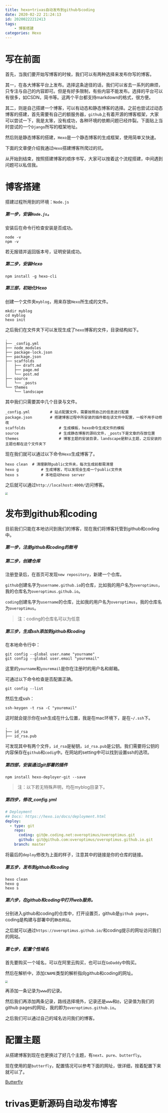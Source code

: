 ```yaml
---
title: hexo+trivas自动发布到github与coding
date: 2020-02-22 21:24:13
id: 20200222212413
tags: 
	- 博客搭建
categories: Hexo
---
```


# 写在前面

首先，当我们要开始写博客的时候，我们可以有两种选择来发布你写的博客。

其一，在各大博客平台上发布。选择这条途径的话，我们可以省去一系列的麻烦，只专注与自己的内容即可。但是有好多限制，有些内容不能发布。选择的平台可以有很多，如CSDN，简书等。这两个平台都支持markdown的格式，很方便。

其二，则是自己搭建一个博客，可以有动态和静态博客的选择。之前也尝试过动态博客的搭建，首先需要有自己的额服务器，`github`上有着开源的博客框架，大家可以尝试一下，我是太笨，没有成功，各种环境的依赖问题已经炸裂。下面贴上当时尝试的一个`Django`所写的框架地址。

[基于Django的博客系统]: https://github.com/liangliangyy/DjangoBlo

然后则是静态博客的搭建，`Hexo`是一个静态博客的生成框架，使用简单又快速。

下面的文章便介绍我通过`Hexo`搭建博客所爬过的坑。

从开始到结束，按照搭建博客的顺序书写，大家可以按着这个流程搭建，中间遇到问题可以私信我。

# 博客搭建

搭建过程所用到的环境：`Node.js`

##### 第一步，安装`Node.js`。

[Node.js官网]: https://nodejs.org/zh-cn/

安装后在命令行检查安装是否成功。

```shell
node -v
npm -v
```

若无报错并返回版本号，证明安装成功。

##### 第二步，安装Hexo

```shell
npm install -g hexo-cli
```

##### 第三部，初始化Hexo

创建一个文件夹`myblog`，用来存放`Hexo`所生成的文件。

```shell
mkdir myblog
cd myblog
hexo init
```

之后我们在文件夹下可以发现生成了`hexo`博客的文件，目录结构如下。

```
.
├── _config.yml
├── node_modules
├── package-lock.json
├── package.json
├── scaffolds
│   ├── draft.md
│   ├── page.md
│   └── post.md
├── source
│   └── _posts
└── themes
    └── landscape
```

其中我们只需要其中几个目录与文件。

```shell
_config.yml			# 站点配置文件，需要按照自己的信息进行配置
package.json		# 搭建博客过程中所安装的插件都在该文件中配置，一般不用手动修改
scaffolds				# 生成模板，hexo命令生成文件的模板
source					# 生成静态博客的源码文件，_posts下是文章的存放位置
themes					# 博客主题的安装目录，landscape是默认主题，之后安装的主题也都在这个文件夹下
```

现在我们就可以通过以下命令`Hexo`生成博客了。

```shell
hexo clean	# 清理删除public文件夹，每次生成前都需清理
hexo g			# 生成博客，可以发现会生成一个public文件夹
hexo s			# 本地启动hexo server
```

之后就可以通过`http://localhost:4000/`访问博客。

 <img src="https://superj.oss-cn-beijing.aliyuncs.com/20200222225752.png" style="zoom:50%;" />

# 发布到github和coding

目前我们只能在本地访问到我们的博客，现在我们将博客托管到github和coding中。

##### 第一步，注册github和coding的账号

[github]: https://github.com/
[coding]: https://coding.net/

##### 第二步，创建仓库

注册登录后，在首页可发现`new repository`，新建一个仓库。

`github`创建名字为`username.github.io`的仓库，比如我的用户名为`overoptimus`，我的仓库名为`overoptimus.github.io`。

`coding`创建名字为`username`的仓库，比如我的用户名为`overoptimus`，我的仓库名为`overoptimus`。

> 注：coding的仓库名可以为任意

##### 第三步，生成ssh添加到github和coding

在本地命令行中：

```shell
git config --global user.name "yourname"
git config --global user.email "youremail"
```

这里的`yourname`和`youremail`是你在注册时的用户名和邮箱。

可通过以下命令检查是否配置正确。

```shell
git config --list
```

然后生成ssh：

```shell
ssh-keygen -t rsa -C "youremail"
```

这时就会提示你在ssh生成在什么位置，我是在mac环境下，是在`~/.ssh`下。

```shell
.
├── id_rsa
├── id_rsa.pub
```

可发现其中有两个文件，`id_rsa`是秘钥，`id_rsa.pub`是公钥。我们需要将公钥的内容保存在`github`和`codig`中。在网站的setting中可以找到设置ssh的选项。

##### 第四部，安装通过git部署的插件

```shell
npm install hexo-deployer-git --save
```

> 注：以下若无特殊声明，均在myblog目录下。

##### 第四步，修改_config.yml

```yaml
# Deployment
## Docs: https://hexo.io/docs/deployment.html
deploy:
  - type: git
    repo: 
      coding: git@e.coding.net:overoptimus/overoptimus.git
      github: git@github.com:overoptimus/overoptimus.github.io.git
    branch: master
```

将最后的`deploy`修改为上面的样子，注意其中的链接是你的仓库的链接。

##### 第五步，发布到github和coding

```shell
hexo clean
hexo g
hexo s
```

##### 第六步，在github和coding中打开web服务。

分别进入github和coding的仓库中，打开设置页，github是`github pages`，coding是构建与部署中的`静态网站`。

之后就可以通过`https://overoptimus.github.io/`和coding提示的网址访问我们的网站。

##### 第七步，配置个性域名

首先要购买一个域名，可以在阿里云购买，也可以在`GoDaddy`中购买。

然后在解析中，添加`CNAME`类型的解析指向github和coding的网址。

<img src="https://superj.oss-cn-beijing.aliyuncs.com/20200222235720.png" style="zoom:50%;" />

再添加一条记录为`www`的记录。

然后我们再添加两条记录，路线选择境外，记录还是`www`和`@`，记录值为我们的github pages的网址，我的即为`overoptimus.github.io`。

之后我们可以通过自己的域名访问我们的博客。

# 配置主题

从搭建博客到现在也更换过了好几个主题，有`next`、`pure`、`butterfly`。

现在使用的是`butterfly`，配置情况可以参考下面的网址，很详细，按着配置下来就可以了。

[Butterfly](https://jerryc.me/posts/21cfbf15/#快速開始)

# trivas更新源码自动发布博客

